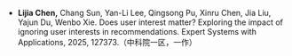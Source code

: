 - **Lijia Chen,** Chang Sun, Yan-Li Lee, Qingsong Pu, Xinru Chen, Jia Liu, Yajun Du, Wenbo Xie. Does user interest matter? Exploring the impact of ignoring user interests in recommendations. Expert Systems with Applications, 2025, 127373.（中科院一区，一作）


